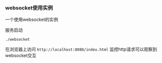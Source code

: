 ### websocket使用实例


一个使用websocket的实例

服务启动
```golang
./websocket 
```
在浏览器上访问 ```http://localhost:8080/index.html``` 监控http请求可以观察到websocket交互